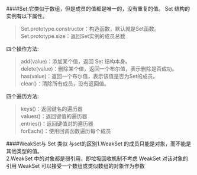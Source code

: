 ####Set:它类似于数组，但是成员的值都是唯一的，没有重复的值。
Set 结构的实例有以下属性。   
>Set.prototype.constructor：构造函数，默认就是Set函数。    
Set.prototype.size：返回Set实例的成员总数    

四个操作方法:
>add(value)：添加某个值，返回 Set 结构本身。   
delete(value)：删除某个值，返回一个布尔值，表示删除是否成功。   
has(value)：返回一个布尔值，表示该值是否为Set的成员。   
clear()：清除所有成员，没有返回值。   

四个遍历方法:
>keys()：返回键名的遍历器      
values()：返回键值的遍历器     
entries()：返回键值对的遍历器     
forEach()：使用回调函数遍历每个成员     

####WeakSet与 Set 类似
与set的区别1.WeakSet 的成员只能是对象，而不能是其他类型的值。   
2.WeakSet 中的对象都是弱引用，即垃圾回收机制不考虑 WeakSet 对该对象的引用
WeakSet 可以接受一个数组或类似数组的对象作为参数